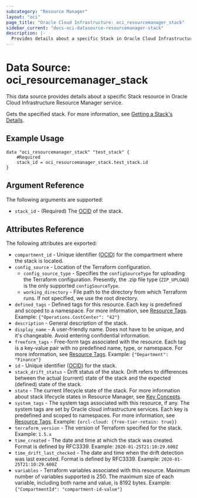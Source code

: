 ```yaml
---
subcategory: "Resource Manager"
layout: "oci"
page_title: "Oracle Cloud Infrastructure: oci_resourcemanager_stack"
sidebar_current: "docs-oci-datasource-resourcemanager-stack"
description: |-
  Provides details about a specific Stack in Oracle Cloud Infrastructure Resource Manager service
---
```


# Data Source: oci_resourcemanager_stack
This data source provides details about a specific Stack resource in Oracle Cloud Infrastructure Resource Manager service.

Gets the specified stack.
For more information, see
[Getting a Stack's Details](https://docs.cloud.oracle.com/iaas/Content/ResourceManager/Tasks/get-stack.htm).


## Example Usage

```hcl
data "oci_resourcemanager_stack" "test_stack" {
    #Required
    stack_id = oci_resourcemanager_stack.test_stack.id
}
```

## Argument Reference

The following arguments are supported:

* `stack_id` - (Required) The [OCID](https://docs.cloud.oracle.com/iaas/Content/General/Concepts/identifiers.htm) of the stack.


## Attributes Reference

The following attributes are exported:

* `compartment_id` - Unique identifier ([OCID](https://docs.cloud.oracle.com/iaas/Content/General/Concepts/identifiers.htm)) for the compartment where the stack is located.
* `config_source` - Location of the Terraform configuration.
    * `config_source_type` - Specifies the `configSourceType` for uploading the Terraform configuration. Presently, the .zip file type (`ZIP_UPLOAD`) is the only supported `configSourceType`.
    * `working_directory` - File path to the directory from which Terraform runs. If not specified, we use the root directory.
* `defined_tags` - Defined tags for this resource. Each key is predefined and scoped to a namespace. For more information, see [Resource Tags](https://docs.cloud.oracle.com/iaas/Content/General/Concepts/resourcetags.htm). Example: `{"Operations.CostCenter": "42"}`
* `description` - General description of the stack.
* `display_name` - A user-friendly name. Does not have to be unique, and it's changeable. Avoid entering confidential information. 
* `freeform_tags` - Free-form tags associated with the resource. Each tag is a key-value pair with no predefined name, type, or namespace. For more information, see [Resource Tags](https://docs.cloud.oracle.com/iaas/Content/General/Concepts/resourcetags.htm). Example: `{"Department": "Finance"}` 
* `id` - Unique identifier ([OCID](https://docs.cloud.oracle.com/iaas/Content/General/Concepts/identifiers.htm)) for the stack.
* `stack_drift_status` - Drift status of the stack. Drift refers to differences between the actual (current) state of the stack and the expected (defined) state of the stack. 
* `state` - The current lifecycle state of the stack. For more information about stack lifecycle states in Resource Manager, see [Key Concepts](https://docs.cloud.oracle.com/iaas/Content/ResourceManager/Concepts/resourcemanager.htm#concepts__StackStates). 
* `system_tags` - The system tags associated with this resource, if any. The system tags are set by Oracle cloud infrastructure services. Each key is predefined and scoped to namespaces. For more information, see [Resource Tags](https://docs.cloud.oracle.com/iaas/Content/General/Concepts/resourcetags.htm). Example: `{orcl-cloud: {free-tier-retain: true}}` 
* `terraform_version` - The version of Terraform specified for the stack. Example: `1.5.x` 
* `time_created` - The date and time at which the stack was created. Format is defined by RFC3339. Example: `2020-01-25T21:10:29.600Z` 
* `time_drift_last_checked` - The date and time when the drift detection was last executed. Format is defined by RFC3339. Example: `2020-01-25T21:10:29.600Z` 
* `variables` - Terraform variables associated with this resource. Maximum number of variables supported is 250. The maximum size of each variable, including both name and value, is 8192 bytes. Example: `{"CompartmentId": "compartment-id-value"}`
